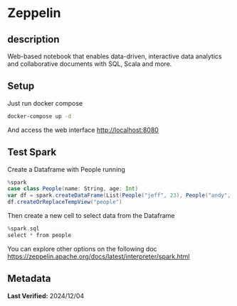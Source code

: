 # Zeppelin

## description

Web-based notebook that enables data-driven, interactive data analytics and collaborative documents with SQL, Scala and more.

## Setup

Just run docker compose

```sh
docker-compose up -d
```

And access the web interface <http://localhost:8080>

## Test Spark

Create a Dataframe with People running

```scala
%spark
case class People(name: String, age: Int)
var df = spark.createDataFrame(List(People("jeff", 23), People("andy", 20)))
df.createOrReplaceTempView("people")
```

Then create a new cell to select data from the Dataframe

```scala
%spark.sql
select * from people
```

You can explore other options on the following doc <https://zeppelin.apache.org/docs/latest/interpreter/spark.html>

## Metadata

**Last Verified:** 2024/12/04

